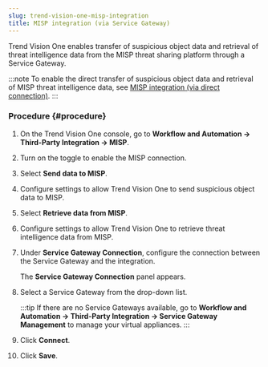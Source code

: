 ```yaml
---
slug: trend-vision-one-misp-integration
title: MISP integration (via Service Gateway)
---
```


Trend Vision One enables transfer of suspicious object data and retrieval of threat intelligence data from the MISP threat sharing platform through a Service Gateway.

:::note
To enable the direct transfer of suspicious object data and retrieval of MISP threat intelligence data, see [MISP integration (via direct connection)](misp-integration-direct-connect.md).
:::

### Procedure {#procedure}

1.  On the Trend Vision One console, go to **Workflow and Automation → Third-Party Integration → MISP**.

2.  Turn on the toggle to enable the MISP connection.

3.  Select **Send data to MISP**.

4.  Configure settings to allow Trend Vision One to send suspicious object data to MISP.

5.  Select **Retrieve data from MISP**.

6.  Configure settings to allow Trend Vision One to retrieve threat intelligence data from MISP.

7.  Under **Service Gateway Connection**, configure the connection between the Service Gateway and the integration.

    The **Service Gateway Connection** panel appears.

8.  Select a Service Gateway from the drop-down list.

    :::tip
    If there are no Service Gateways available, go to **Workflow and Automation → Third-Party Integration → Service Gateway Management** to manage your virtual appliances.
    :::

9.  Click **Connect**.

10. Click **Save**.
